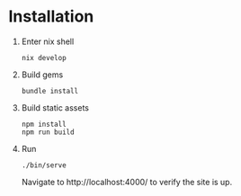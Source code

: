 # Installation

1. Enter nix shell

    ```
    nix develop
    ```

1. Build gems

    ```
    bundle install
    ```

1. Build static assets

    ```
    npm install
    npm run build
    ```

1. Run

    ```
    ./bin/serve
    ```

    Navigate to http://localhost:4000/ to verify the site is up.